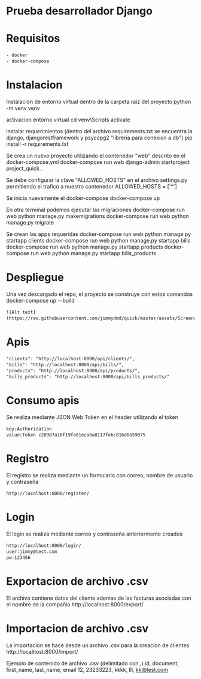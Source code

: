 # Prueba desarrollador Django

# Requisitos
    - docker 
    - docker-compose

# Instalacion 

Instalacion de entorno virtual dentro de la carpeta raiz del proyecto
    python -m venv venv

activacion entorno virtual 
	cd venv\Scripts
	activate

instalar requerimientos (dentro del archivo requirements.txt se encuentra la django, djangorestframework y psycopg2 "libreria para conexion a db")
    pip install -r requirements.txt

Se crea un nuevo proyecto utilizando el contenedor "web" descrito en el docker-compose.yml
    docker-compose run web django-admin startproject project_quick . 

Se debe configurar la clave "ALLOWED_HOSTS"  en el archivo settings.py permitiendo el trafico a nuestro contenedor
    ALLOWED_HOSTS = ['*']

Se inicia nuevamente el docker-compose
	docker-compose up

En  otra terminal podemos ejecutar las migraciones 
	docker-compose run web python manage.py makemigrations
	docker-compose run web python manage.py migrate

Se crean las apps requeridas 
    docker-compose run web  python manage.py startapp clients
    docker-compose run web  python manage.py startapp bills
    docker-compose run web  python manage.py startapp products
    docker-compose run web  python manage.py startapp bills_products

# Despliegue 

Una vez descargado el repo, el proyecto se construye con estos comandos
    docker-compose up --build
    
    ![Alt text](https://raw.githubusercontent.com/jimmydmd/quick/master/assets/Screenshot_3.png)


# Apis
    "clients": "http://localhost:8000/api/clients/",
    "bills": "http://localhost:8000/api/bills/",
    "products": "http://localhost:8000/api/products/",
    "bills_products": "http://localhost:8000/api/bills_products/"

# Consumo apis

Se realiza mediante JSON Web Token en el header utilizando el token

    key:Authorization
    value:Token c20987a10f19fa61ecaba8117febc816d0a59075

# Registro

El registro se realiza mediante un formulario con correo, nombre de usuario y contraseña 

    http://localhost:8000/register/

# Login 

El login se realiza mediante correo y contraseña anteriormente creados

    http://localhost:8000/login/
    user:jimmy@test.com
    pw:123456

# Exportacion de archivo .csv

El archivo contiene datos del cliente ademas de las facturas asociadas con el nombre de la compañia
    http://localhost:8000/export/

# Importacion de archivo .csv

La importacion se hace desde un archivo .csv para la creacion de clientes
    http://localhost:8000/import/

Ejemplo de contenido de archivo .csv (delimitado con ,)
    id, document, first_name, last_name, email
    12, 23233223, kkkk, lll, kk@test.com
